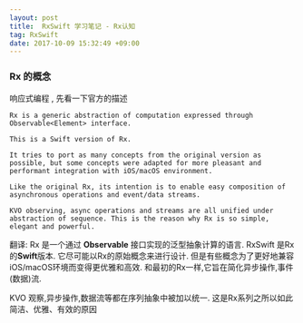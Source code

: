 ```yaml
---
layout: post
title:  RxSwift 学习笔记 - Rx认知 
tag: RxSwift
date: 2017-10-09 15:32:49 +09:00
---
```


### Rx 的概念

响应式编程 , 先看一下官方的描述

```
Rx is a generic abstraction of computation expressed through Observable<Element> interface.

This is a Swift version of Rx.

It tries to port as many concepts from the original version as possible, but some concepts were adapted for more pleasant and performant integration with iOS/macOS environment.

Like the original Rx, its intention is to enable easy composition of asynchronous operations and event/data streams.

KVO observing, async operations and streams are all unified under abstraction of sequence. This is the reason why Rx is so simple, elegant and powerful.
```

翻译: 
Rx 是一个通过 **Observable<Element>** 接口实现的泛型抽象计算的语言.
RxSwift 是Rx的**Swift**版本.
它尽可能以Rx的原始概念来进行设计. 但是有些概念为了更好地兼容iOS/macOS环境而变得更优雅和高效. 
和最初的Rx一样,它旨在简化异步操作,事件(数据)流.

KVO 观察,异步操作,数据流等都在序列抽象中被加以统一. 这是Rx系列之所以如此简洁、优雅、有效的原因







